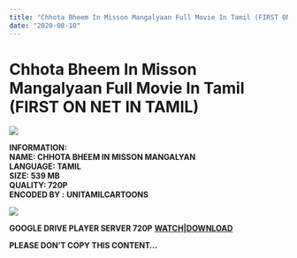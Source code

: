 ```yaml
---
title: "Chhota Bheem In Misson Mangalyaan Full Movie In Tamil (FIRST ON NET)"
date: "2020-08-10"
---
```


# Chhota Bheem In Misson Mangalyaan Full Movie In Tamil (FIRST ON NET IN TAMIL)

[![](https://1.bp.blogspot.com/-JDySGHZPmhU/Xw62Hnt14OI/AAAAAAAAB9o/d4dF8rHAX2kaIk-S-BJOvbwaEAxGT9bfQCLcBGAsYHQ/w300-h400/MV5BZDdjODU4ZDctMjdlYS00NmZlLTgxZTgtYWI0OWE4ZDkyOWIyXkEyXkFqcGdeQXVyNzQ1NzI2ODU{c48f4630022c0d57354920639953d21a0626fbbe35cb91b826b45669a52e752e}2540._V1_.jpg)](https://1.bp.blogspot.com/-JDySGHZPmhU/Xw62Hnt14OI/AAAAAAAAB9o/d4dF8rHAX2kaIk-S-BJOvbwaEAxGT9bfQCLcBGAsYHQ/s2048/MV5BZDdjODU4ZDctMjdlYS00NmZlLTgxZTgtYWI0OWE4ZDkyOWIyXkEyXkFqcGdeQXVyNzQ1NzI2ODU{c48f4630022c0d57354920639953d21a0626fbbe35cb91b826b45669a52e752e}2540._V1_.jpg)

**INFORMATION:  
NAME: CHHOTA BHEEM IN MISSON MANGALYAN  
LANGUAGE: TAMIL  
SIZE: 539 MB  
QUALITY: 720P  
ENCODED BY :** **UNITAMILCARTOONS**

[![](https://1.bp.blogspot.com/-ROByGJYiVPE/XxMzCUiaVDI/AAAAAAAACBg/jukteP0Iwpw-jpEwls0gM4BA6oWYsTchgCLcBGAsYHQ/w400-h225/g.jpg)](https://1.bp.blogspot.com/-ROByGJYiVPE/XxMzCUiaVDI/AAAAAAAACBg/jukteP0Iwpw-jpEwls0gM4BA6oWYsTchgCLcBGAsYHQ/s667/g.jpg)

**GOOGLE DRIVE PLAYER SERVER 720P**  **[WATCH](https://gplinks.co/SvBW)|[DOWNLOAD](https://gplinks.co/VXbCpfa)**

**PLEASE DON’T COPY THIS CONTENT…**
